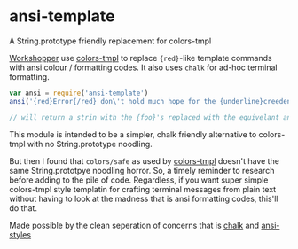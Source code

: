 # ansi-template
A String.prototype friendly replacement for colors-tmpl

[Workshopper][1] use [colors-tmpl][2] to replace `{red}`-like template commands with ansi colour / formatting codes.
It also uses `chalk` for ad-hoc terminal formatting.

```js
var ansi = require('ansi-template')
ansi('{red}Error{/red} don\'t hold much hope for the {underline}creedence tapes{/underline}')

// will return a strin with the {foo}'s replaced with the equivelant ansi-style code
```

This module is intended to be a simpler, chalk friendly alternative to colors-tmpl with no String.prototype noodling.

But then I found that `colors/safe` as used by [colors-tmpl][2] doesn't have the same String.prototpye noodling horror.
So, a timely reminder to research before adding to the pile of code. Regardless, if you want super simple colors-tmpl style templatin
for crafting terminal messages from plain text without having to look at the madness that is ansi formatting codes, this'll do that.

Made possible by the clean seperation of concerns that is [chalk][3] and [ansi-styles][4]

[1]: https://github.com/rvagg/workshopper
[2]: https://github.com/rvagg/colors-tmpl
[3]: https://github.com/sindresorhus/chalk
[4]: https://github.com/sindresorhus/ansi-styles
